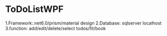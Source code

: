 # ToDoListWPF

1.Framework:.net6.0/prism/material design
2.Database: sqlserver localhost
3.function: add/edit/delete/select todos/fit/book
